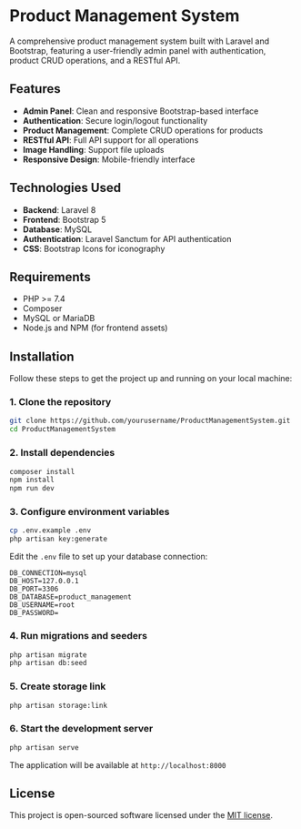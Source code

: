 # Product Management System

A comprehensive product management system built with Laravel and Bootstrap, featuring a user-friendly admin panel with authentication, product CRUD operations, and a RESTful API.

## Features

- **Admin Panel**: Clean and responsive Bootstrap-based interface
- **Authentication**: Secure login/logout functionality
- **Product Management**: Complete CRUD operations for products
- **RESTful API**: Full API support for all operations
- **Image Handling**: Support file uploads
- **Responsive Design**: Mobile-friendly interface

## Technologies Used

- **Backend**: Laravel 8
- **Frontend**: Bootstrap 5
- **Database**: MySQL
- **Authentication**: Laravel Sanctum for API authentication
- **CSS**: Bootstrap Icons for iconography

## Requirements

- PHP >= 7.4
- Composer
- MySQL or MariaDB
- Node.js and NPM (for frontend assets)

## Installation

Follow these steps to get the project up and running on your local machine:

### 1. Clone the repository

```bash
git clone https://github.com/yourusername/ProductManagementSystem.git
cd ProductManagementSystem
```

### 2. Install dependencies

```bash
composer install
npm install
npm run dev
```

### 3. Configure environment variables

```bash
cp .env.example .env
php artisan key:generate
```

Edit the `.env` file to set up your database connection:

```
DB_CONNECTION=mysql
DB_HOST=127.0.0.1
DB_PORT=3306
DB_DATABASE=product_management
DB_USERNAME=root
DB_PASSWORD=
```

### 4. Run migrations and seeders

```bash
php artisan migrate
php artisan db:seed
```

### 5. Create storage link

```bash
php artisan storage:link
```

### 6. Start the development server

```bash
php artisan serve
```

The application will be available at `http://localhost:8000`

## License

This project is open-sourced software licensed under the [MIT license](https://opensource.org/licenses/MIT).
